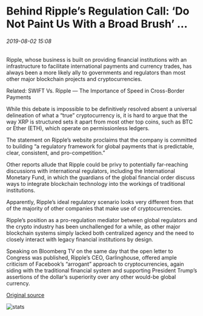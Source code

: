 # Behind Ripple’s Regulation Call: ‘Do Not Paint Us With a Broad Brush’ ...

###### 2019-08-02 15:08

Ripple, whose business is built on providing financial institutions with an infrastructure to facilitate international payments and currency trades, has always been a more likely ally to governments and regulators than most other major blockchain projects and cryptocurrencies.

Related: SWIFT Vs. Ripple — The Importance of Speed in Cross-Border Payments

While this debate is impossible to be definitively resolved absent a universal delineation of what a “true” cryptocurrency is, it is hard to argue that the way XRP is structured sets it apart from most other top coins, such as BTC or Ether (ETH), which operate on permissionless ledgers.

The statement on Ripple’s website proclaims that the company is committed to building “a regulatory framework for global payments that is predictable, clear, consistent, and pro-competition.”

Other reports allude that Ripple could be privy to potentially far-reaching discussions with international regulators, including the International Monetary Fund, in which the guardians of the global financial order discuss ways to integrate blockchain technology into the workings of traditional institutions.

Apparently, Ripple’s ideal regulatory scenario looks very different from that of the majority of other companies that make use of cryptocurrencies.

Ripple’s position as a pro-regulation mediator between global regulators and the crypto industry has been unchallenged for a while, as other major blockchain systems simply lacked both centralized agency and the need to closely interact with legacy financial institutions by design.

Speaking on Bloomberg TV on the same day that the open letter to Congress was published, Ripple’s CEO, Garlinghouse, offered ample criticism of Facebook’s “arrogant” approach to cryptocurrencies, again siding with the traditional financial system and supporting President Trump’s assertions of the dollar’s superiority over any other would-be global currency.

[Original source](https://cointelegraph.com/news/behind-ripples-regulation-call-do-not-paint-us-with-a-broad-brush)

![stats](https://c.statcounter.com/11760860/0/a89fa40b/1/ "stats")